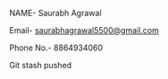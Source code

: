 NAME- Saurabh Agrawal


Email- saurabhagrawal5500@gmail.com 


Phone No.- 8864934060


Git stash pushed